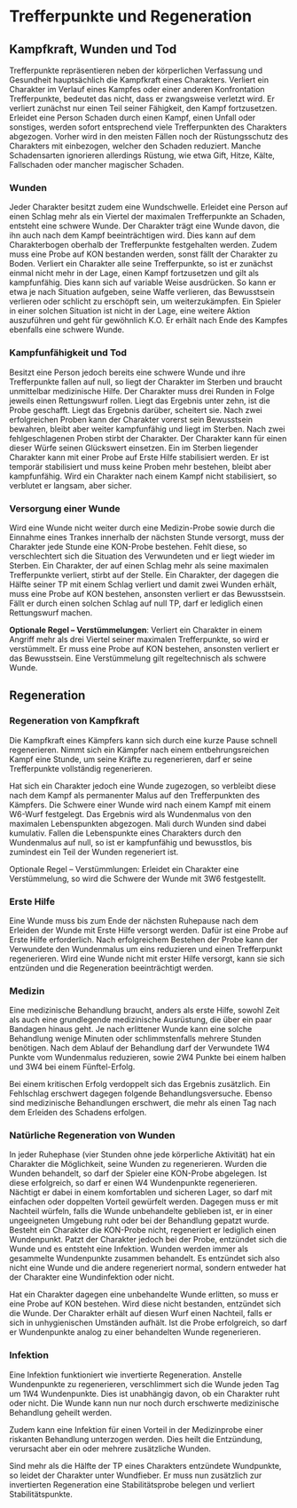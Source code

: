 # Trefferpunkte und Regeneration
## Kampfkraft, Wunden und Tod
 
 
Trefferpunkte repräsentieren neben der körperlichen Verfassung und Gesundheit hauptsächlich die Kampfkraft eines Charakters. Verliert ein Charakter im Verlauf eines Kampfes oder einer anderen Konfrontation Trefferpunkte, bedeutet das nicht, dass er zwangsweise verletzt wird. Er verliert zunächst nur einen Teil seiner Fähigkeit, den Kampf fortzusetzen. Erleidet eine Person Schaden durch einen Kampf, einen Unfall oder sonstiges, werden sofort entsprechend viele Trefferpunkten des Charakters abgezogen. Vorher wird in den meisten Fällen noch der Rüstungsschutz des Charakters mit einbezogen, welcher den Schaden reduziert. Manche Schadensarten ignorieren allerdings Rüstung, wie etwa Gift, Hitze, Kälte, Fallschaden oder mancher magischer Schaden.

### Wunden
 
Jeder Charakter besitzt zudem eine Wundschwelle. Erleidet eine Person auf einen Schlag mehr als ein Viertel der maximalen Trefferpunkte an Schaden, entsteht eine schwere Wunde. Der Charakter trägt eine Wunde davon, die ihn auch nach dem Kampf beeinträchtigen wird. Dies kann auf dem Charakterbogen oberhalb der Trefferpunkte festgehalten werden. Zudem muss eine Probe auf KON bestanden werden, sonst fällt der Charakter zu Boden. Verliert ein Charakter alle seine Trefferpunkte, so ist er zunächst einmal nicht mehr in der Lage, einen Kampf fortzusetzen und gilt als kampfunfähig. Dies kann sich auf variable Weise ausdrücken. So kann er etwa je nach Situation aufgeben, seine Waffe verlieren, das Bewusstsein verlieren oder schlicht zu erschöpft sein, um weiterzukämpfen. Ein Spieler in einer solchen Situation ist nicht in der Lage, eine weitere Aktion auszuführen und geht für gewöhnlich K.O. Er erhält nach Ende des Kampfes ebenfalls eine schwere Wunde.

### Kampfunfähigkeit und Tod
 
Besitzt eine Person jedoch bereits eine schwere Wunde und ihre Trefferpunkte fallen auf null, so liegt der Charakter im Sterben und braucht unmittelbar medizinische Hilfe. Der Charakter muss drei Runden in Folge jeweils einen Rettungswurf rollen. Liegt das Ergebnis unter zehn, ist die Probe geschafft. Liegt das Ergebnis darüber, scheitert sie. Nach zwei erfolgreichen Proben kann der Charakter vorerst sein Bewusstsein bewahren, bleibt aber weiter kampfunfähig und liegt im Sterben. Nach zwei fehlgeschlagenen Proben stirbt der Charakter. Der Charakter kann für einen dieser Würfe seinen Glückswert einsetzen. Ein im Sterben liegender Charakter kann mit einer Probe auf Erste Hilfe stabilisiert werden. Er ist temporär stabilisiert und muss keine Proben mehr bestehen, bleibt aber kampfunfähig. Wird ein Charakter nach einem Kampf nicht stabilisiert, so verblutet er langsam, aber sicher.

### Versorgung einer Wunde
 
Wird eine Wunde nicht weiter durch eine Medizin-Probe sowie durch die Einnahme eines Trankes innerhalb der nächsten Stunde versorgt, muss der Charakter jede Stunde eine KON-Probe bestehen. Fehlt diese, so verschlechtert sich die Situation des Verwundeten und er liegt wieder im Sterben. Ein Charakter, der auf einen Schlag mehr als seine maximalen Trefferpunkte verliert, stirbt auf der Stelle. Ein Charakter, der dagegen die Hälfte seiner TP mit einem Schlag verliert und damit zwei Wunden erhält, muss eine Probe auf KON bestehen, ansonsten verliert er das Bewusstsein. Fällt er durch einen solchen Schlag auf null TP, darf er lediglich einen Rettungswurf machen.
 
**Optionale Regel – Verstümmelungen**: Verliert ein Charakter in einem Angriff mehr als drei Viertel seiner maximalen Trefferpunkte, so wird er verstümmelt. Er muss eine Probe auf KON bestehen, ansonsten verliert er das Bewusstsein. Eine Verstümmelung gilt regeltechnisch als schwere Wunde.
 
 
## Regeneration
 
 
### Regeneration von Kampfkraft
 
Die Kampfkraft eines Kämpfers kann sich durch eine kurze Pause schnell regenerieren. Nimmt sich ein Kämpfer nach einem entbehrungsreichen Kampf eine Stunde, um seine Kräfte zu regenerieren, darf er seine Trefferpunkte vollständig regenerieren.
 
Hat sich ein Charakter jedoch eine Wunde zugezogen, so verbleibt diese nach dem Kampf als permanenter Malus auf den Trefferpunkten des Kämpfers. Die Schwere einer Wunde wird nach einem Kampf mit einem W6-Wurf festgelegt. Das Ergebnis wird als Wundenmalus von den maximalen Lebenspunkten abgezogen. Mali durch Wunden sind dabei kumulativ. Fallen die Lebenspunkte eines Charakters durch den Wundenmalus auf null, so ist er kampfunfähig und bewusstlos, bis zumindest ein Teil der Wunden regeneriert ist.
 
Optionale Regel – Verstümmlungen: Erleidet ein Charakter eine Verstümmelung, so wird die Schwere der Wunde mit 3W6 festgestellt.
 
 
### Erste Hilfe
 
Eine Wunde muss bis zum Ende der nächsten Ruhepause nach dem Erleiden der Wunde mit Erste Hilfe versorgt werden. Dafür ist eine Probe auf Erste Hilfe erforderlich. Nach erfolgreichem Bestehen der Probe kann der Verwundete den Wundenmalus um eins reduzieren und einen Trefferpunkt regenerieren. Wird eine Wunde nicht mit erster Hilfe versorgt, kann sie sich entzünden und die Regeneration beeinträchtigt werden.
 
 
### Medizin
 
Eine medizinische Behandlung braucht, anders als erste Hilfe, sowohl Zeit als auch eine grundlegende medizinische Ausrüstung, die über ein paar Bandagen hinaus geht. Je nach erlittener Wunde kann eine solche Behandlung wenige Minuten oder schlimmstenfalls mehrere Stunden benötigen. Nach dem Ablauf der Behandlung darf der Verwundete 1W4 Punkte vom Wundenmalus reduzieren, sowie 2W4 Punkte bei einem halben und 3W4 bei einem Fünftel-Erfolg.
 
Bei einem kritischen Erfolg verdoppelt sich das Ergebnis zusätzlich. Ein Fehlschlag erschwert dagegen folgende Behandlungsversuche. Ebenso sind medizinische Behandlungen erschwert, die mehr als einen Tag nach dem Erleiden des Schadens erfolgen.
 
 
### Natürliche Regeneration von Wunden
 
In jeder Ruhephase (vier Stunden ohne jede körperliche Aktivität) hat ein Charakter die Möglichkeit, seine Wunden zu regenerieren. Wurden die Wunden behandelt, so darf der Spieler eine KON-Probe abgelegen. Ist diese erfolgreich, so darf er einen W4 Wundenpunkte regenerieren. Nächtigt er dabei in einem komfortablen und sicheren Lager, so darf mit einfachen oder doppelten Vorteil gewürfelt werden. Dagegen muss er mit Nachteil würfeln, falls die Wunde unbehandelte geblieben ist, er in einer ungeeigneten Umgebung ruht oder bei der Behandlung gepatzt wurde. Besteht ein Charakter die KON-Probe nicht, regeneriert er lediglich einen Wundenpunkt. Patzt der Charakter jedoch bei der Probe, entzündet sich die Wunde und es entsteht eine Infektion. Wunden werden immer als gesammelte Wundenpunkte zusammen behandelt. Es entzündet sich also nicht eine Wunde und die andere regeneriert normal, sondern entweder hat der Charakter eine Wundinfektion oder nicht.
 
Hat ein Charakter dagegen eine unbehandelte Wunde erlitten, so muss er eine Probe auf KON bestehen. Wird diese nicht bestanden, entzündet sich die Wunde. Der Charakter erhält auf diesen Wurf einen Nachteil, falls er sich in unhygienischen Umständen aufhält. Ist die Probe erfolgreich, so darf er Wundenpunkte analog zu einer behandelten Wunde regenerieren.
 
 
### Infektion
 
Eine Infektion funktioniert wie invertierte Regeneration. Anstelle Wundenpunkte zu regenerieren, verschlimmert sich die Wunde jeden Tag um 1W4 Wundenpunkte. Dies ist unabhängig davon, ob ein Charakter ruht oder nicht. Die Wunde kann nun nur noch durch erschwerte medizinische Behandlung geheilt werden.
 
Zudem kann eine Infektion für einen Vorteil in der Medizinprobe einer riskanten Behandlung unterzogen werden. Dies heilt die Entzündung, verursacht aber ein oder mehrere zusätzliche Wunden.
 
Sind mehr als die Hälfte der TP eines Charakters entzündete Wundpunkte, so leidet der Charakter unter Wundfieber. Er muss nun zusätzlich zur invertierten Regeneration eine Stabilitätsprobe belegen und verliert Stabilitätspunkte.
